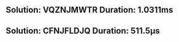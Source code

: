 Solution: VQZNJMWTR
Duration: 1.0311ms
--------------------------
Solution: CFNJFLDJQ
Duration: 511.5µs
--------------------------
